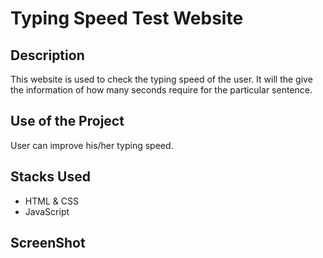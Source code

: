 # Typing Speed Test Website

## Description
This website is used to check the typing speed of the user. It will the give the information of how many seconds require for the particular sentence.

## Use of the Project
User can improve his/her typing speed. 

## Stacks Used
* HTML & CSS
* JavaScript




## ScreenShot
<img src="" />
<img src="" />
<img src="" />